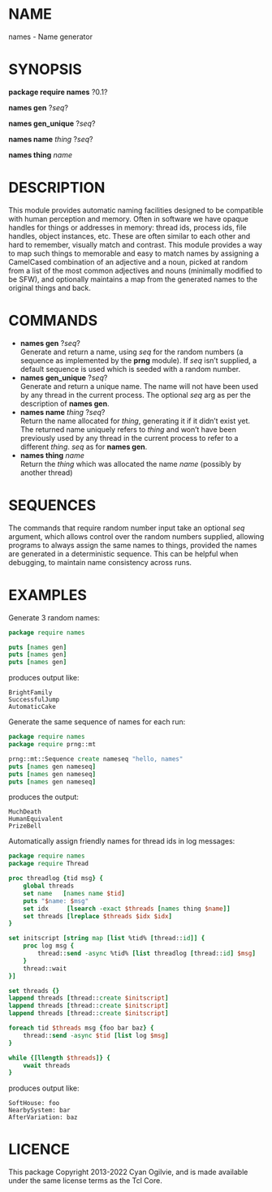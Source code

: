# NAME

names - Name generator

# SYNOPSIS

**package require names** ?0.1?

**names gen** ?*seq*?

**names gen\_unique** ?*seq*?

**names name** *thing* ?*seq*?

**names thing** *name*

# DESCRIPTION

This module provides automatic naming facilities designed to be
compatible with human perception and memory. Often in software we have
opaque handles for things or addresses in memory: thread ids, process
ids, file handles, object instances, etc. These are often similar to
each other and hard to remember, visually match and contrast. This
module provides a way to map such things to memorable and easy to match
names by assigning a CamelCased combination of an adjective and a noun,
picked at random from a list of the most common adjectives and nouns
(minimally modified to be SFW), and optionally maintains a map from the
generated names to the original things and back.

# COMMANDS

  - **names gen** ?*seq*?  
    Generate and return a name, using *seq* for the random numbers (a
    sequence as implemented by the **prng** module). If *seq* isn’t
    supplied, a default sequence is used which is seeded with a random
    number.
  - **names gen\_unique** ?*seq*?  
    Generate and return a unique name. The name will not have been used
    by any thread in the current process. The optional *seq* arg as per
    the description of **names gen**.
  - **names name** *thing* ?*seq*?  
    Return the name allocated for *thing*, generating it if it didn’t
    exist yet. The returned name uniquely refers to *thing* and won’t
    have been previously used by any thread in the current process to
    refer to a different *thing*. *seq* as for **names gen**.
  - **names thing** *name*  
    Return the *thing* which was allocated the name *name* (possibly by
    another thread)

# SEQUENCES

The commands that require random number input take an optional *seq*
argument, which allows control over the random numbers supplied,
allowing programs to always assign the same names to things, provided
the names are generated in a deterministic sequence. This can be helpful
when debugging, to maintain name consistency across runs.

# EXAMPLES

Generate 3 random names:

``` tcl
package require names

puts [names gen]
puts [names gen]
puts [names gen]
```

produces output like:

    BrightFamily
    SuccessfulJump
    AutomaticCake

Generate the same sequence of names for each run:

``` tcl
package require names
package require prng::mt

prng::mt::Sequence create nameseq "hello, names"
puts [names gen nameseq]
puts [names gen nameseq]
puts [names gen nameseq]
```

produces the output:

    MuchDeath
    HumanEquivalent
    PrizeBell

Automatically assign friendly names for thread ids in log messages:

``` tcl
package require names
package require Thread

proc threadlog {tid msg} {
    global threads
    set name   [names name $tid] 
    puts "$name: $msg"
    set idx     [lsearch -exact $threads [names thing $name]]
    set threads [lreplace $threads $idx $idx]
}

set initscript [string map [list %tid% [thread::id]] {
    proc log msg {
        thread::send -async %tid% [list threadlog [thread::id] $msg]
    }
    thread::wait
}]

set threads {}
lappend threads [thread::create $initscript]
lappend threads [thread::create $initscript]
lappend threads [thread::create $initscript]

foreach tid $threads msg {foo bar baz} {
    thread::send -async $tid [list log $msg]
}

while {[llength $threads]} {
    vwait threads
}
```

produces output like:

    SoftHouse: foo
    NearbySystem: bar
    AfterVariation: baz

# LICENCE

This package Copyright 2013-2022 Cyan Ogilvie, and is made available
under the same license terms as the Tcl Core.
